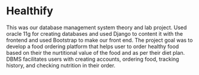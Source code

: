 # Healthify
This was our database management system theory and lab project. Used oracle 11g for creating databases and used Django to content it with the frontend and used Bootstrap to make our front end. The project goal was to develop a food ordering platform that helps user to order healthy food based on their the nurtitional value of the food and as per their diet plan. DBMS facilitates users with creating accounts, ordering food, tracking history, and checking nutrition in their order.
